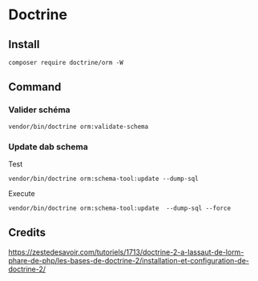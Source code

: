 # Doctrine

## Install

    composer require doctrine/orm -W

## Command

### Valider schéma

    vendor/bin/doctrine orm:validate-schema

### Update dab schema

Test

    vendor/bin/doctrine orm:schema-tool:update --dump-sql
Execute

    vendor/bin/doctrine orm:schema-tool:update  --dump-sql --force

## Credits

https://zestedesavoir.com/tutoriels/1713/doctrine-2-a-lassaut-de-lorm-phare-de-php/les-bases-de-doctrine-2/installation-et-configuration-de-doctrine-2/